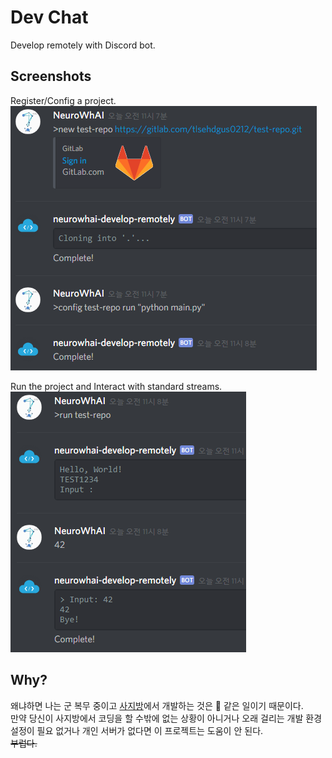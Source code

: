 # Dev Chat

Develop remotely with Discord bot.


## Screenshots

Register/Config a project.
![](./Images/new.png)

Run the project and Interact with standard streams.
![](./Images/run.png)


## Why?

왜냐하면 나는 군 복무 중이고 [사지방](https://namu.wiki/w/사이버%20지식%20정보방)에서 개발하는 것은 :shit: 같은 일이기 때문이다.  
만약 당신이 사지방에서 코딩을 할 수밖에 없는 상황이 아니거나 오래 걸리는 개발 환경설정이 필요 없거나 개인 서버가 없다면 이 프로젝트는 도움이 안 된다.  
~~부럽다.~~
